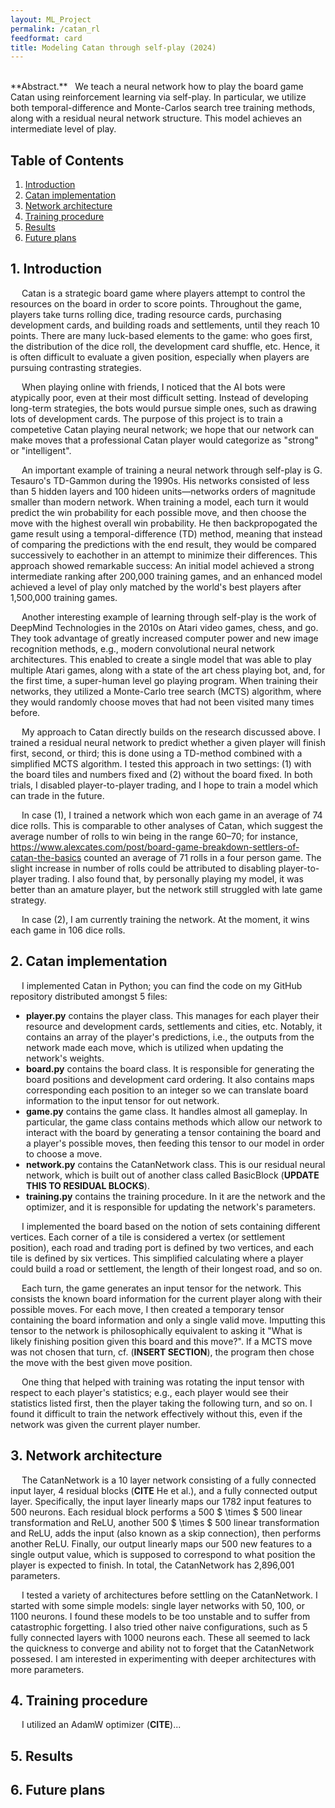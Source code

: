 ```yaml
---
layout: ML_Project
permalink: /catan_rl
feedformat: card
title: Modeling Catan through self-play (2024)
---
```

<br>
**Abstract.** &nbsp; We teach a neural network how to play the board game Catan using reinforcement learning via self-play. In particular, we utilize both temporal-difference and Monte-Carlos search tree training methods, along with a residual neural network structure. This model achieves an intermediate level of play.


## Table of Contents

1. [Introduction](#1-introduction)
2. [Catan implementation](#2-catan-implementation)
3. [Network architecture](#3-network-architecture)
4. [Training procedure](#4-training-procedure)
5. [Results](#5-results)
6. [Future plans](#6-future-plans)


## 1. Introduction

&emsp; Catan is a strategic board game where players attempt to control the resources on the board in order to score points. Throughout the game, players take turns rolling dice, trading resource cards, purchasing development cards, and building roads and settlements, until they reach 10 points. There are many luck-based elements to the game: who goes first, the distribution of the dice roll, the development card shuffle, etc. Hence, it is often difficult to evaluate a given position, especially when players are pursuing contrasting strategies.

&emsp; When playing online with friends, I noticed that the AI bots were atypically poor, even at their most difficult setting. Instead of developing long-term strategies, the bots would pursue simple ones, such as drawing lots of development cards. The purpose of this project is to train a competetive Catan playing neural network; we hope that our network can make moves that a professional Catan player would categorize as "strong" or "intelligent".

&emsp; An important example of training a neural network through self-play is G. Tesauro's TD-Gammon during the 1990s. His networks consisted of less than 5 hidden layers and 100 hideen units—networks orders of magnitude smaller than modern network. When training a model, each turn it would predict the win probability for each possible move, and then choose the move with the highest overall win probability. He then backpropogated the game result using a temporal-difference (TD) method, meaning that instead of comparing the predictions with the end result, they would be compared successively to eachother in an attempt to minimize their differences. This approach showed remarkable success: An initial model achieved a strong intermediate ranking after 200,000 training games, and an enhanced model achieved a level of play only matched by the world's best players after 1,500,000 training games.

&emsp; Another interesting example of learning through self-play is the work of DeepMind Technologies in the 2010s on Atari video games, chess, and go. They took advantage of greatly increased computer power and new image recognition methods, e.g., modern convolutional neural network architectures. This enabled to create a single model that was able to play multiple Atari games, along with a state of the art chess playing bot, and, for the first time, a super-human level go playing program. When training their networks, they utilized a Monte-Carlo tree search (MCTS) algorithm, where they would randomly choose moves that had not been visited many times before.

&emsp; My approach to Catan directly builds on the research discussed above. I trained a residual neural network to predict whether a given player will finish first, second, or third; this is done using a TD-method combined with a simplified MCTS algorithm. I tested this approach in two settings: (1) with the board tiles and numbers fixed and (2) without the board fixed. In both trials, I disabled player-to-player trading, and I hope to train a model which can trade in the future.

&emsp; In case (1), I trained a network which won each game in an average of 74 dice rolls. This is comparable to other analyses of Catan, which suggest the average number of rolls to win being in the range 60–70; for instance, https://www.alexcates.com/post/board-game-breakdown-settlers-of-catan-the-basics counted an average of 71 rolls in a four person game. The slight increase in number of rolls could be attributed to disabling player-to-player trading. I also found that, by personally playing my model, it was better than an amature player, but the network still struggled with late game strategy.

&emsp; In case (2), I am currently training the network. At the moment, it wins each game in 106 dice rolls.

## 2. Catan implementation

&emsp; I implemented Catan in Python; you can find the code on my GitHub repository distributed amongst 5 files: 

<ul style="list-style-position: outside; padding-left: 25px;">

<li><b>player.py</b> contains the player class. This manages for each player their resource and development cards, settlements and cities, etc. Notably, it contains an array of the player's predictions, i.e., the outputs from the network made each move, which is utilized when updating the network's weights.</li>

<li><b>board.py</b> contains the board class. It is responsible for generating the board positions and development card ordering. It also contains maps corresponding each position to an integer so we can translate board information to the input tensor for out network.</li>

<li><b>game.py</b> contains the game class. It handles almost all gameplay. In particular, the game class contains methods which allow our network to interact with the board by generating a tensor containing the board and a player's possible moves, then feeding this tensor to our model in order to choose a move.</li>

<li><b>network.py</b> contains the CatanNetwork class. This is our residual neural network, which is built out of another class called BasicBlock (<b>UPDATE THIS TO RESIDUAL BLOCKS</b>).</li>

<li><b>training.py</b> contains the training procedure. In it are the network and the optimizer, and it is responsible for updating the network's parameters.</li>

</ul>

&emsp; I implemented the board based on the notion of sets containing different vertices. Each corner of a tile is considered a vertex (or settlement position), each road and trading port is defined by two vertices, and each tile is defined by six vertices. This simplified calculating where a player could build a road or settlement, the length of their longest road, and so on.

&emsp; Each turn, the game generates an input tensor for the network. This consists the known board information for the current player along with their possible moves. For each move, I then created a temporary tensor containing the board information and only a single valid move. Imputting this tensor to the network is philosophically equivalent to asking it "What is likely finishing position given this board and this move?". If a MCTS move was not chosen that turn, cf. (**INSERT SECTION**), the program then chose the move with the best given move position.

&emsp; One thing that helped with training was rotating the input tensor with respect to each player's statistics; e.g., each player would see their statistics listed first, then the player taking the following turn, and so on. I found it difficult to train the network effectively without this, even if the network was given the current player number.


## 3. Network architecture

&emsp; The CatanNetwork is a 10 layer network consisting of a fully connected input layer, 4 residual blocks (**CITE** He et al.), and a fully connected output layer. Specifically, the input layer linearly maps our 1782 input features to 500 neurons. Each residual block performs a 500 $ \times $ 500 linear transformation and ReLU, another 500 $ \times $ 500 linear transformation and ReLU, adds the input (also known as a skip connection), then performs another ReLU. Finally, our output linearly maps our 500 new features to a single output value, which is supposed to correspond to what position the player is expected to finish. In total, the CatanNetwork has 2,896,001 parameters.

&emsp; I tested a variety of architectures before settling on the CatanNetwork. I started with some simple models: single layer networks with 50, 100, or 1100 neurons. I found these models to be too unstable and to suffer from catastrophic forgetting. I also tried other naive configurations, such as 5 fully connected layers with 1000 neurons each. These all seemed to lack the quickness to converge and ability not to forget that the CatanNetwork possesed. I am interested in experimenting with deeper architectures with more parameters.


## 4. Training procedure

&emsp; I utilized an AdamW optimizer (**CITE**)...


## 5. Results 




## 6. Future plans
